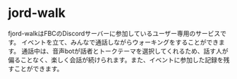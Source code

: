 # jord-walk
fjord-walkはFBCのDiscordサーバーに参加しているユーザー専用のサービスです。
イベントを立て、みんなで通話しながらウォーキングをすることができます。
通話中は、音声botが話者とトークテーマを選択してくれるため、話す人が偏ることなく、楽しく会話が続けられます。また、イベントに参加した記録を残すことができます。
